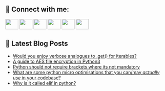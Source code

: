 ## 🔎 Connect with me:
[<img height="32" width="40" src="https://cdn.jsdelivr.net/npm/simple-icons@v5/icons/telegram.svg" />](https://t.me/bullbesh)
[<img height="32" width="40" src="https://cdn.jsdelivr.net/npm/simple-icons@v5/icons/vk.svg" />](https://vk.com/bullbesh)
[<img height="32" width="40" src="https://cdn.jsdelivr.net/npm/simple-icons@v5/icons/twitter.svg" />](https://twitter.com/bullbesh1)
[<img height="32" width="40" src="https://cdn.jsdelivr.net/npm/simple-icons@v5/icons/instagram.svg" />](https://www.instagram.com/bullbesh)
[<img height="32" width="40" src="https://cdn.jsdelivr.net/npm/simple-icons@v5/icons/reddit.svg" />](https://www.reddit.com/user/bullbesh)
[<img height="32" width="40" src="https://cdn.jsdelivr.net/npm/simple-icons@v5/icons/youtube.svg" />](https://www.youtube.com/channel/UCtfjRs6uzgq5mfm8S06WTcg)

## 📕 Latest Blog Posts
<!-- BLOG-POST-LIST:START -->
- [Would you enjoy verbose analogues to .get&lpar;&rpar; for iterables?](https://www.reddit.com/r/Python/comments/v3wak4/would_you_enjoy_verbose_analogues_to_get_for/)
- [A guide to AES file encryption in Python3](https://www.reddit.com/r/Python/comments/v3w1ra/a_guide_to_aes_file_encryption_in_python3/)
- [Python should not require brackets where its not mandatory](https://www.reddit.com/r/Python/comments/v3vqd5/python_should_not_require_brackets_where_its_not/)
- [What are some python micro optimisations that you can/may *actually use* in your codebase?](https://www.reddit.com/r/Python/comments/v3vexa/what_are_some_python_micro_optimisations_that_you/)
- [Why is it called elif in python?](https://www.reddit.com/r/Python/comments/v3uefc/why_is_it_called_elif_in_python/)
<!-- BLOG-POST-LIST:END -->
